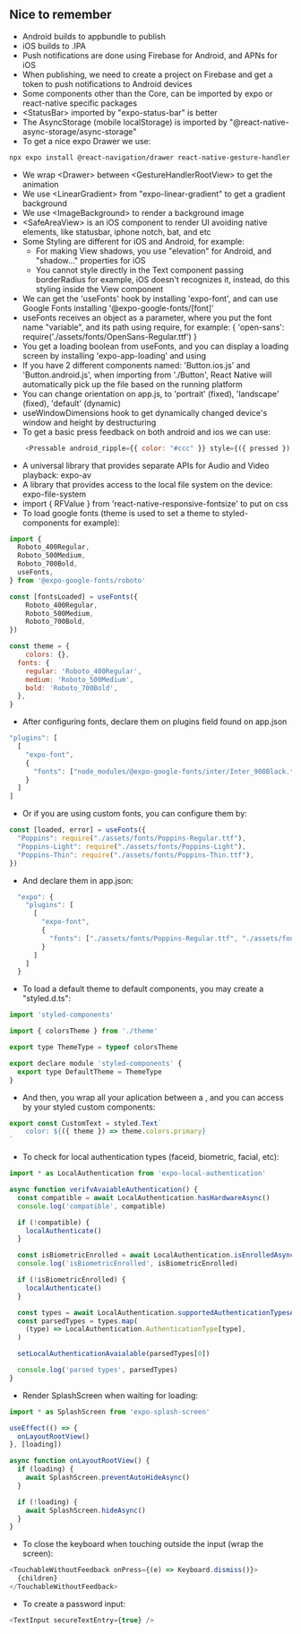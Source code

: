 ## Nice to remember

* Android builds to appbundle to publish
* iOS builds to .IPA
* Push notifications are done using Firebase for Android, and APNs for iOS
* When publishing, we need to create a project on Firebase and get a token to push notifications to Android devices
* Some components other than the Core, can be imported by expo or react-native specific packages
* \<StatusBar> imported by "expo-status-bar" is better
* The AsyncStorage (mobile localStorage) is imported by "@react-native-async-storage/async-storage"
* To get a nice expo Drawer we use:
```sh
npx expo install @react-navigation/drawer react-native-gesture-handler react-native-reanimated
```
* We wrap \<Drawer> between \<GestureHandlerRootView> to get the  animation
* We use \<LinearGradient> from "expo-linear-gradient" to get a gradient background
* We use \<ImageBackground> to render a background image
* \<SafeAreaView> is an iOS component to render UI avoiding native elements, like statusbar, iphone notch, bat, and etc
* Some Styling are different for iOS and Android, for example:
	* For making View shadows, you use "elevation" for Android, and "shadow..." properties for iOS
	* You cannot style directly in the Text component passing borderRadius for example, iOS doesn't recognizes it, instead, do this styling inside the View component
* We can get the 'useFonts' hook by installing 'expo-font', and can use Google Fonts installing '@expo-google-fonts/[font]'
* useFonts receives an object as a parameter, where you put the font name "variable", and its path using require, for example: { 'open-sans': require('./assets/fonts/OpenSans-Regular.ttf') }
* You get a loading boolean from useFonts, and you can display a loading screen by installing 'expo-app-loading' and using <AppLoading>
* If you have 2 different components named: 'Button.ios.js' and 'Button.android.js', when importing from './Button', React Native will automatically pick up the file based on the running platform
* You can change orientation on app.js, to 'portrait' (fixed), 'landscape' (fixed), 'default' (dynamic)
* useWindowDimensions hook to get dynamically changed device's window and height by destructuring
* To get a basic press feedback on both android and ios we can use:
```js
	<Pressable android_ripple={{ color: "#ccc" }} style={({ pressed }) => [pressed && styles.buttonPressed,]}>
```
* A universal library that provides separate APIs for Audio and Video playback: expo-av
* A library that provides access to the local file system on the device: expo-file-system
* import { RFValue } from 'react-native-responsive-fontsize' to put on css
* To load google fonts (theme is used to set a theme to styled-components for example):
```js
import {
  Roboto_400Regular,
  Roboto_500Medium,
  Roboto_700Bold,
  useFonts,
} from '@expo-google-fonts/roboto'

const [fontsLoaded] = useFonts({
	Roboto_400Regular,
	Roboto_500Medium,
	Roboto_700Bold,
})

const theme = {
	colors: {},
  fonts: {
    regular: 'Roboto_400Regular',
    medium: 'Roboto_500Medium',
    bold: 'Roboto_700Bold',
  },
}
```
* After configuring fonts, declare them on plugins field found on app.json
```js
"plugins": [
  [
    "expo-font",
    {
      "fonts": ["node_modules/@expo-google-fonts/inter/Inter_900Black.ttf"]
    }
  ]
]
```
* Or if you are using custom fonts, you can configure them by:
```js
const [loaded, error] = useFonts({
  "Poppins": require("./assets/fonts/Poppins-Regular.ttf"),
  "Poppins-Light": require("./assets/fonts/Poppins-Light"),
  "Poppins-Thin": require("./assets/fonts/Poppins-Thin.ttf"),
})
```
* And declare them in app.json:
```js
  "expo": {
    "plugins": [
      [
        "expo-font",
        {
          "fonts": ["./assets/fonts/Poppins-Regular.ttf", "./assets/fonts/Poppins-Light"]
        }
      ]
    ]
  }
```
* To load a default theme to default components, you may create a "styled.d.ts":
```js
import 'styled-components'

import { colorsTheme } from './theme'

export type ThemeType = typeof colorsTheme

export declare module 'styled-components' {
  export type DefaultTheme = ThemeType
}
```
* And then, you wrap all your aplication between a <ThemeProvider theme={theme}>, and you can access by your styled custom components:
```js
export const CustomText = styled.Text`
	color: ${({ theme }) => theme.colors.primary}
`
```
* To check for local authentication types (faceid, biometric, facial, etc):
```js
import * as LocalAuthentication from 'expo-local-authentication'

async function verifvAvaiableAuthentication() {
  const compatible = await LocalAuthentication.hasHardwareAsync()
  console.log('compatible', compatible)

  if (!compatible) {
    localAuthenticate()
  }

  const isBiometricEnrolled = await LocalAuthentication.isEnrolledAsync()
  console.log('isBiometricEnrolled', isBiometricEnrolled)

  if (!isBiometricEnrolled) {
    localAuthenticate()
  }

  const types = await LocalAuthentication.supportedAuthenticationTypesAsync()
  const parsedTypes = types.map(
    (type) => LocalAuthentication.AuthenticationType[type],
  )

  setLocalAuthenticationAvaialable(parsedTypes[0])

  console.log('parsed types', parsedTypes)
}
```
* Render SplashScreen when waiting for loading:
```js
import * as SplashScreen from 'expo-splash-screen'

useEffect(() => {
  onLayoutRootView()
}, [loading])

async function onLayoutRootView() {
  if (loading) {
    await SplashScreen.preventAutoHideAsync()
  }

  if (!loading) {
    await SplashScreen.hideAsync()
  }
}
```
* To close the keyboard when touching outside the input (wrap the screen):
```js
<TouchableWithoutFeedback onPress={(e) => Keyboard.dismiss()}>
  {children}
</TouchableWithoutFeedback>
```
* To create a password input:
```js
<TextInput secureTextEntry={true} />
```